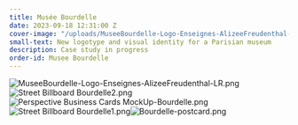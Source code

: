 ```yaml
---
title: Musée Bourdelle
date: 2023-09-18 12:31:00 Z
cover-image: "/uploads/MuseeBourdelle-Logo-Enseignes-AlizeeFreudenthal-LR.png"
small-text: New logotype and visual identity for a Parisian museum
description: Case study in progress
order-id: Musee Bourdelle
---
```


![MuseeBourdelle-Logo-Enseignes-AlizeeFreudenthal-LR.png](/uploads/MuseeBourdelle-Logo-Enseignes-AlizeeFreudenthal-LR.png)![Street Billboard Bourdelle2.png](/uploads/Street%20Billboard%20Bourdelle2.png)![Perspective Business Cards MockUp-Bourdelle.png](/uploads/Perspective%20Business%20Cards%20MockUp-Bourdelle.png)![Street Billboard Bourdelle1.png](/uploads/Street%20Billboard%20Bourdelle1.png)![Bourdelle-postcard.png](/uploads/Bourdelle-postcard.png)